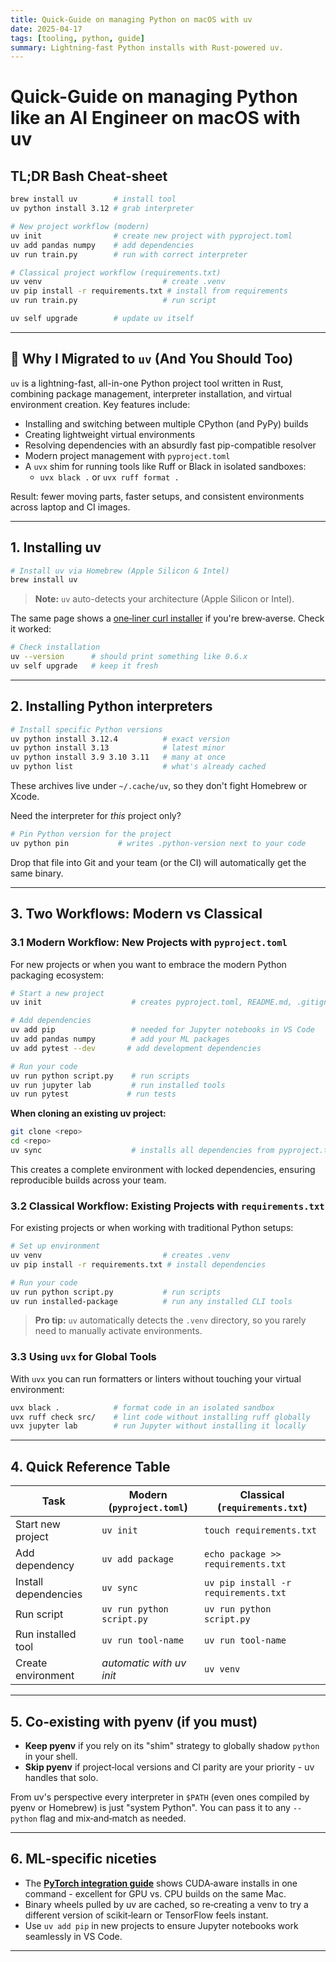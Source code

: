 ```yaml
---
title: Quick-Guide on managing Python on macOS with uv
date: 2025-04-17
tags: [tooling, python, guide]
summary: Lightning-fast Python installs with Rust-powered uv.
---
```


# Quick-Guide on managing Python like an AI Engineer on macOS with **uv**

## TL;DR Bash Cheat‑sheet

```bash
brew install uv        # install tool
uv python install 3.12 # grab interpreter

# New project workflow (modern)
uv init                # create new project with pyproject.toml
uv add pandas numpy    # add dependencies
uv run train.py        # run with correct interpreter

# Classical project workflow (requirements.txt)
uv venv                           # create .venv
uv pip install -r requirements.txt # install from requirements
uv run train.py                   # run script

uv self upgrade        # update uv itself
```

---

<!-- more -->

## 🌙 Why I Migrated to `uv` (And You Should Too)

`uv` is a lightning-fast, all-in-one Python project tool written in Rust, combining package management, interpreter installation, and virtual environment creation. Key features include:

- Installing and switching between multiple CPython (and PyPy) builds
- Creating lightweight virtual environments
- Resolving dependencies with an absurdly fast pip-compatible resolver
- Modern project management with `pyproject.toml`
- A `uvx` shim for running tools like Ruff or Black in isolated sandboxes:
  - `uvx black .` or `uvx ruff format .`

Result: fewer moving parts, faster setups, and consistent environments across laptop and CI images.

---

## 1. Installing uv

```bash
# Install uv via Homebrew (Apple Silicon & Intel)
brew install uv
```

> **Note:** `uv` auto-detects your architecture (Apple Silicon or Intel).

The same page shows a [one‑liner curl installer](https://docs.astral.sh/uv/installation) if you're brew‑averse.
Check it worked:

```bash
# Check installation
uv --version      # should print something like 0.6.x
uv self upgrade   # keep it fresh
```

---

## 2. Installing Python interpreters

```bash
# Install specific Python versions
uv python install 3.12.4          # exact version
uv python install 3.13            # latest minor
uv python install 3.9 3.10 3.11   # many at once
uv python list                    # what's already cached
```

These archives live under `~/.cache/uv`, so they don't fight Homebrew or Xcode.

Need the interpreter for _this_ project only?

```bash
# Pin Python version for the project
uv python pin           # writes .python-version next to your code
```

Drop that file into Git and your team (or the CI) will automatically get the same binary.

---

## 3. Two Workflows: Modern vs Classical

### 3.1 Modern Workflow: New Projects with `pyproject.toml`

For new projects or when you want to embrace the modern Python packaging ecosystem:

```bash
# Start a new project
uv init                    # creates pyproject.toml, README.md, .gitignore

# Add dependencies
uv add pip                 # needed for Jupyter notebooks in VS Code
uv add pandas numpy        # add your ML packages
uv add pytest --dev       # add development dependencies

# Run your code
uv run python script.py    # run scripts
uv run jupyter lab         # run installed tools
uv run pytest             # run tests
```

**When cloning an existing uv project:**

```bash
git clone <repo>
cd <repo>
uv sync                    # installs all dependencies from pyproject.toml
```

This creates a complete environment with locked dependencies, ensuring reproducible builds across your team.

### 3.2 Classical Workflow: Existing Projects with `requirements.txt`

For existing projects or when working with traditional Python setups:

```bash
# Set up environment
uv venv                           # creates .venv
uv pip install -r requirements.txt # install dependencies

# Run your code
uv run python script.py           # run scripts
uv run installed-package          # run any installed CLI tools
```

> **Pro tip:** `uv` automatically detects the `.venv` directory, so you rarely need to manually activate environments.

### 3.3 Using `uvx` for Global Tools

With `uvx` you can run formatters or linters without touching your virtual environment:

```bash
uvx black .            # format code in an isolated sandbox
uvx ruff check src/    # lint code without installing ruff globally
uvx jupyter lab        # run Jupyter without installing it locally
```

---

## 4. Quick Reference Table

| Task                                      | Modern (`pyproject.toml`)     | Classical (`requirements.txt`)           |
| ----------------------------------------- | ----------------------------- | ---------------------------------------- |
| Start new project                         | `uv init`                     | `touch requirements.txt`                 |
| Add dependency                            | `uv add package`              | `echo package >> requirements.txt`      |
| Install dependencies                      | `uv sync`                     | `uv pip install -r requirements.txt`    |
| Run script                                | `uv run python script.py`     | `uv run python script.py`               |
| Run installed tool                        | `uv run tool-name`            | `uv run tool-name`                       |
| Create environment                        | _automatic with uv init_      | `uv venv`                                |

---

## 5. Co‑existing with pyenv (if you must)

- **Keep pyenv** if you rely on its "shim" strategy to globally shadow `python` in your shell.
- **Skip pyenv** if project‑local versions and CI parity are your priority - uv handles that solo.

From uv's perspective every interpreter in `$PATH` (even ones compiled by pyenv or Homebrew) is just "system Python". You can pass it to any `--python` flag and mix‑and‑match as needed.

---

## 6. ML‑specific niceties

- The **[PyTorch integration guide](https://docs.astral.sh/uv/guides/integration/pytorch/)** shows CUDA‑aware installs in one command - excellent for GPU vs. CPU builds on the same Mac.
- Binary wheels pulled by uv are cached, so re‑creating a venv to try a different version of scikit‑learn or TensorFlow feels instant.
- Use `uv add pip` in new projects to ensure Jupyter notebooks work seamlessly in VS Code.

---
